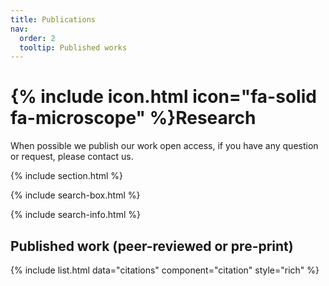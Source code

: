 ```yaml
---
title: Publications
nav:
  order: 2
  tooltip: Published works
---
```


# {% include icon.html icon="fa-solid fa-microscope" %}Research

When possible we publish our work open access, if you have any question or request, please contact us.

{% include section.html %}


{% include search-box.html %}

{% include search-info.html %}

## Published work (peer-reviewed or pre-print)

{% include list.html data="citations" component="citation" style="rich" %}
